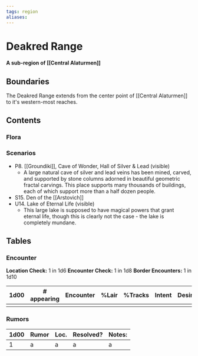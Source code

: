 ```yaml
---
tags: region
aliases:
---
```

# Deakred Range
#### A sub-region of [[Central Alaturmen]]
## Boundaries
The Deakred Range extends from the center point of [[Central Alaturmen]] to it's western-most reaches.

## Contents
### Flora
### Scenarios
- P8. [[Groundiki]], Cave of Wonder, Hall of Silver & Lead (visible)
	- A large natural cave of silver and lead veins has been mined, carved, and supported by stone columns adorned in beautiful geometric fractal carvings. This place supports many thousands of buildings, each of which support more than a half dozen people.
- S15. Den of the [[Arstovich]]
- U14. Lake of Eternal Life (visible)
	- This large lake is supposed to have magical powers that grant eternal life, though this is clearly not the case - the lake is completely mundane.


## Tables
### Encounter
**Location Check:** 1 in 1d6
**Encounter Check:** 1 in 1d8
**Border Encounters:** 1 in 1d10


| 1d00 | # appearing | Encounter | %Lair | %Tracks | Intent | Desire |
| ---- | ----------- | --------- | ----- | ------- | ------ | ------ |
|      |             |           |       |         |        |        |

### Rumors
| 1d00 | Rumor | Loc. | Resolved? | Notes: |
|------|-------|------|-----------|--------|
| 1    | a     | a    | a         | a      |